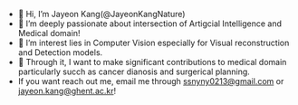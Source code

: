 - 👋 Hi, I’m Jayeon Kang(@JayeonKangNature)
- 👀 I’m deeply passionate about intersection of Artigcial Intelligence and Medical domain!
- 🌱 I’m  interest lies in Computer Vision especially for Visual reconstruction and Detection models.
- 💞️ Through it, I want to make significant contributions to medical domain particularly succh as cancer dianosis and surgerical planning.
- If you want reach out me, email me through ssnyny0213@gmail.com or jayeon.kang@ghent.ac.kr!
